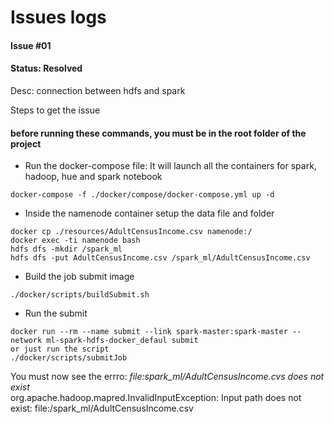 # Issues logs

#### Issue #01
#### Status: Resolved

Desc: connection between hdfs and spark

Steps to get the issue
#### before running these commands, you must be in the root folder of the project

-   Run the docker-compose file: It will launch all the containers for spark, hadoop, hue and spark notebook
```
docker-compose -f ./docker/compose/docker-compose.yml up -d
```
-   Inside the namenode container setup the data file and folder

```
docker cp ./resources/AdultCensusIncome.csv namenode:/
docker exec -ti namenode bash
hdfs dfs -mkdir /spark_ml
hdfs dfs -put AdultCensusIncome.csv /spark_ml/AdultCensusIncome.csv
```

-   Build the job submit image
```
./docker/scripts/buildSubmit.sh
```
-   Run the submit
```
docker run --rm --name submit --link spark-master:spark-master --network ml-spark-hdfs-docker_defaul submit 
or just run the script
./docker/scripts/submitJob
```
You must now see the errro:
*file:spark_ml/AdultCensusIncome.cvs does not exist*\
org.apache.hadoop.mapred.InvalidInputException: Input path does not exist: file:/spark_ml/AdultCensusIncome.csv
